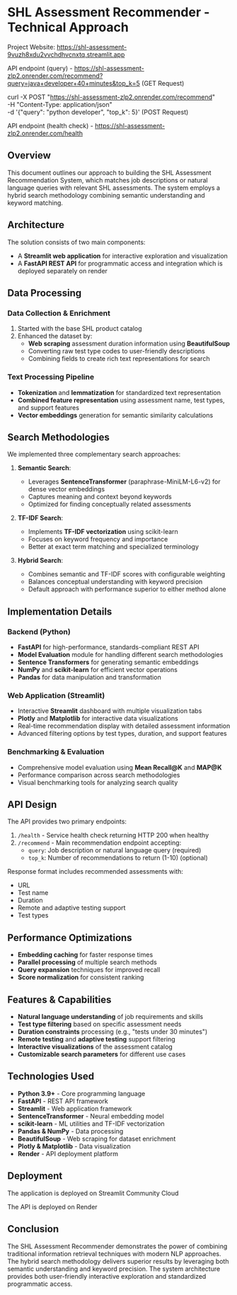 # SHL Assessment Recommender - Technical Approach

Project Website: https://shl-assessment-9vuzh8xdu2vvchdhvcnxtq.streamlit.app

API endpoint (query) - https://shl-assessment-zlp2.onrender.com/recommend?query=java+developer+40+minutes&top_k=5 (GET Request)

curl -X POST "https://shl-assessment-zlp2.onrender.com/recommend" \
 -H "Content-Type: application/json" \
 -d '{"query": "python developer", "top_k": 5}' (POST Request)

API endpoint (health check) - https://shl-assessment-zlp2.onrender.com/health

## Overview

This document outlines our approach to building the SHL Assessment Recommendation System, which matches job descriptions or natural language queries with relevant SHL assessments. The system employs a hybrid search methodology combining semantic understanding and keyword matching.

## Architecture

The solution consists of two main components:

- A **Streamlit web application** for interactive exploration and visualization
- A **FastAPI REST API** for programmatic access and integration which is deployed separately on render

## Data Processing

### Data Collection & Enrichment

1. Started with the base SHL product catalog
2. Enhanced the dataset by:
   - **Web scraping** assessment duration information using **BeautifulSoup**
   - Converting raw test type codes to user-friendly descriptions
   - Combining fields to create rich text representations for search

### Text Processing Pipeline

- **Tokenization** and **lemmatization** for standardized text representation
- **Combined feature representation** using assessment name, test types, and support features
- **Vector embeddings** generation for semantic similarity calculations

## Search Methodologies

We implemented three complementary search approaches:

1. **Semantic Search**:

   - Leverages **SentenceTransformer** (paraphrase-MiniLM-L6-v2) for dense vector embeddings
   - Captures meaning and context beyond keywords
   - Optimized for finding conceptually related assessments

2. **TF-IDF Search**:

   - Implements **TF-IDF vectorization** using scikit-learn
   - Focuses on keyword frequency and importance
   - Better at exact term matching and specialized terminology

3. **Hybrid Search**:
   - Combines semantic and TF-IDF scores with configurable weighting
   - Balances conceptual understanding with keyword precision
   - Default approach with performance superior to either method alone

## Implementation Details

### Backend (Python)

- **FastAPI** for high-performance, standards-compliant REST API
- **Model Evaluation** module for handling different search methodologies
- **Sentence Transformers** for generating semantic embeddings
- **NumPy** and **scikit-learn** for efficient vector operations
- **Pandas** for data manipulation and transformation

### Web Application (Streamlit)

- Interactive **Streamlit** dashboard with multiple visualization tabs
- **Plotly** and **Matplotlib** for interactive data visualizations
- Real-time recommendation display with detailed assessment information
- Advanced filtering options by test types, duration, and support features

### Benchmarking & Evaluation

- Comprehensive model evaluation using **Mean Recall@K** and **MAP@K**
- Performance comparison across search methodologies
- Visual benchmarking tools for analyzing search quality

## API Design

The API provides two primary endpoints:

1. `/health` - Service health check returning HTTP 200 when healthy
2. `/recommend` - Main recommendation endpoint accepting:
   - `query`: Job description or natural language query (required)
   - `top_k`: Number of recommendations to return (1-10) (optional)

Response format includes recommended assessments with:

- URL
- Test name
- Duration
- Remote and adaptive testing support
- Test types

## Performance Optimizations

- **Embedding caching** for faster response times
- **Parallel processing** of multiple search methods
- **Query expansion** techniques for improved recall
- **Score normalization** for consistent ranking

## Features & Capabilities

- **Natural language understanding** of job requirements and skills
- **Test type filtering** based on specific assessment needs
- **Duration constraints** processing (e.g., "tests under 30 minutes")
- **Remote testing** and **adaptive testing** support filtering
- **Interactive visualizations** of the assessment catalog
- **Customizable search parameters** for different use cases

## Technologies Used

- **Python 3.9+** - Core programming language
- **FastAPI** - REST API framework
- **Streamlit** - Web application framework
- **SentenceTransformer** - Neural embedding model
- **scikit-learn** - ML utilities and TF-IDF vectorization
- **Pandas & NumPy** - Data processing
- **BeautifulSoup** - Web scraping for dataset enrichment
- **Plotly & Matplotlib** - Data visualization
- **Render** - API deployment platform

## Deployment

The application is deployed on Streamlit Community Cloud

The API is deployed on Render

## Conclusion

The SHL Assessment Recommender demonstrates the power of combining traditional information retrieval techniques with modern NLP approaches. The hybrid search methodology delivers superior results by leveraging both semantic understanding and keyword precision. The system architecture provides both user-friendly interactive exploration and standardized programmatic access.
